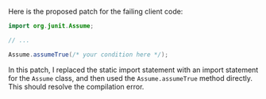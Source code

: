 Here is the proposed patch for the failing client code:

```java
import org.junit.Assume;

// ...

Assume.assumeTrue(/* your condition here */);
```

In this patch, I replaced the static import statement with an import statement for the `Assume` class, and then used the `Assume.assumeTrue` method directly. This should resolve the compilation error.